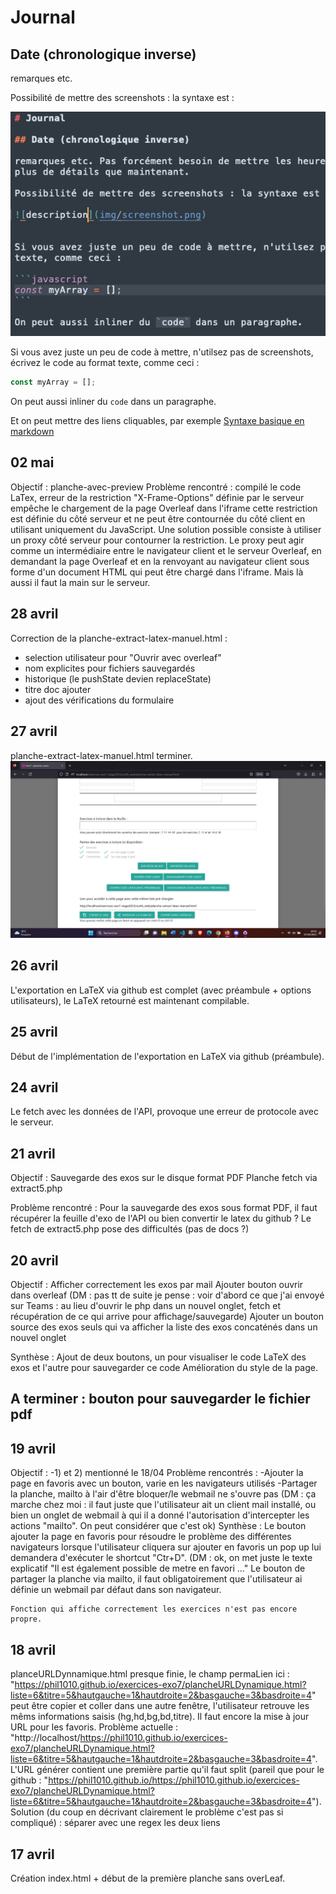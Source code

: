 # Journal

## Date (chronologique inverse)

remarques etc.

Possibilité de mettre des screenshots : la syntaxe est :

![description](img/screenshot.png)

Si vous avez juste un peu de code à mettre, n'utilsez pas de screenshots, écrivez le code au format texte, comme ceci :

```javascript
const myArray = [];
```

On peut aussi inliner du `code` dans un paragraphe.

Et on peut mettre des liens cliquables, par exemple
[Syntaxe basique en markdown](https://www.markdownguide.org/basic-syntax/)

## 02 mai

Objectif : planche-avec-preview
Problème rencontré : compilé le code LaTex, erreur de la restriction "X-Frame-Options" définie par le serveur empêche le chargement de la page Overleaf dans l'iframe cette restriction est définie du côté serveur et ne peut être contournée du côté client en utilisant uniquement du JavaScript. Une solution possible consiste à utiliser un proxy côté serveur pour contourner la restriction. Le proxy peut agir comme un intermédiaire entre le navigateur client et le serveur Overleaf, en demandant la page Overleaf et en la renvoyant au navigateur client sous forme d'un document HTML qui peut être chargé dans l'iframe. Mais là aussi il faut la main sur le serveur.

## 28 avril

Correction de la planche-extract-latex-manuel.html :

- selection utilisateur pour "Ouvrir avec overleaf"
- nom explicites pour fichiers sauvegardés
- historique (le pushState devien replaceState)
- titre doc ajouter
- ajout des vérifications du formulaire

## 27 avril

planche-extract-latex-manuel.html terminer.
![Interface proposé pour la planche](img/planche-extract-latex-manuel.png)

## 26 avril

L'exportation en LaTeX via github est complet (avec préambule + options utilisateurs), le LaTeX retourné est maintenant compilable.

## 25 avril

Début de l'implémentation de l'exportation en LaTeX via github (préambule).

## 24 avril

Le fetch avec les données de l'API, provoque une erreur de protocole avec le serveur.

## 21 avril

Objectif :
Sauvegarde des exos sur le disque format PDF
Planche fetch via extract5.php

Problème rencontré :
Pour la sauvegarde des exos sous format PDF, il faut récupérer la feuille d'exo de l'API ou bien convertir le latex du github ?
Le fetch de extract5.php pose des difficultés (pas de docs ?)

## 20 avril

Objectif :
Afficher correctement les exos par mail
Ajouter bouton ouvrir dans overleaf (DM : pas tt de suite je pense : voir d'abord ce que j'ai envoyé sur Teams : au lieu d'ouvrir le php dans un nouvel onglet, fetch et récupération de ce qui arrive pour affichage/sauvegarde)
Ajouter un bouton source des exos seuls qui va afficher la liste des exos concaténés dans un nouvel onglet

Synthèse :
Ajout de deux boutons, un pour visualiser le code LaTeX des exos et l'autre pour sauvegarder ce code
Amélioration du style de la page.

## A terminer : bouton pour sauvegarder le fichier pdf

## 19 avril

Objectif :
-1) et 2) mentionné le 18/04
Problème rencontrés :
-Ajouter la page en favoris avec un bouton, varie en les navigateurs utilisés
-Partager la planche, mailto à l'air d'être bloquer/le webmail ne s'ouvre pas (DM : ça marche chez moi : il faut juste que l'utilisateur ait un client mail installé, ou bien un onglet de webmail à qui il a donné l'autorisation d'intercepter les actions "mailto". On peut considérer que c'est ok)
Synthèse :
Le bouton ajouter la page en favoris pour résoudre le problème des différentes navigateurs lorsque l'utilisateur cliquera sur ajouter en favoris un pop up lui demandera d'exécuter le shortcut "Ctr+D". (DM : ok, on met juste le texte explicatif "Il est également possible de metre en favori ..."
Le bouton de partager la planche via mailto, il faut obligatoirement que l'utilisateur ai définie un webmail par défaut dans son navigateur.

    Fonction qui affiche correctement les exercices n'est pas encore propre.

## 18 avril

planceURLDynnamique.html presque finie, le champ permaLien ici :  
"https://phil1010.github.io/exercices-exo7/plancheURLDynamique.html?liste=6&titre=5&hautgauche=1&hautdroite=2&basgauche=3&basdroite=4"
peut être copier et coller dans une autre fenêtre, l'utilisateur retrouve les mêms informations saisis (hg,hd,bg,bd,titre).
Il faut encore la mise à jour URL pour les favoris.
Problème actuelle : "http://localhost/https://phil1010.github.io/exercices-exo7/plancheURLDynamique.html?liste=6&titre=5&hautgauche=1&hautdroite=2&basgauche=3&basdroite=4". L'URL générer contient une première partie qu'il faut split (pareil que pour le github : "https://phil1010.github.io/https://phil1010.github.io/exercices-exo7/plancheURLDynamique.html?liste=6&titre=5&hautgauche=1&hautdroite=2&basgauche=3&basdroite=4").
Solution (du coup en décrivant clairement le problème c'est pas si compliqué) : séparer avec une regex les deux liens

## 17 avril

Création index.html + début de la première planche sans overLeaf.
